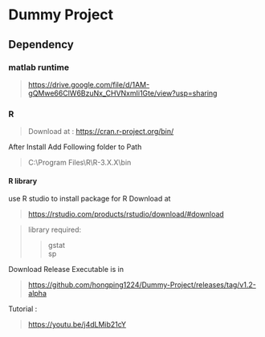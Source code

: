 # Dummy Project

## Dependency

### matlab runtime 

> https://drive.google.com/file/d/1AM-gQMwe66ClW6BzuNx_CHVNxmIi1Gte/view?usp=sharing

### R 

> Download at : https://cran.r-project.org/bin/

After Install Add Following folder to Path
>C:\Program Files\R\R-3.X.X\bin 

#### R library

use R studio to install package for R
Download at 
> https://rstudio.com/products/rstudio/download/#download

>library required:
>>gstat  
>>sp 


Download Release Executable is in  

> https://github.com/hongping1224/Dummy-Project/releases/tag/v1.2-alpha

Tutorial :

> https://youtu.be/j4dLMib21cY

